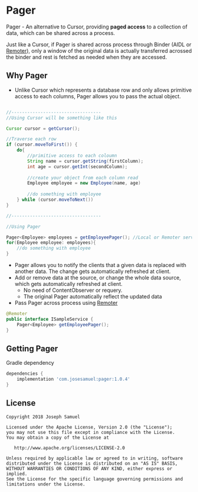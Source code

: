 # Pager

Pager  - An alternative to Cursor, providing **paged access** to a collection of data, which can be shared across a process.

Just like a Cursor, if Pager is shared across process through Binder (AIDL or [Remoter](http://j.mp/Remoter)), only a window of the original data is actually transferred acrossed the binder and rest is fetched as needed when they are accessed. 


## Why Pager


* Unlike Cursor which represents a database row and only allows primitive access to each columns, Pager allows you to pass the actual object.

```java

//----------------------------------
//Using Cursor will be something like this

Cursor cursor = getCursor();

//Traverse each row
if (cursor.moveToFirst()) {
	do{
		//primitive access to each coloumn 
		String name = cursor.getString(firstColumn);
		int age = cursor.getInt(secondColumn);
		
		//create your object from each column read
		Employee employee = new Employee(name, age)
		
		//do something with employee
	} while (cursor.moveToNext())
}

//----------------------------------

//Using Pager

Pager<Employee> employees = getEmployeePager(); //Local or Remoter service call
for(Employee employee: employees){
	//do something with employee
}

```

* Pager allows you to notify the clients that a given data is replaced with another data. The change gets automatically refreshed at client. 
* Add or remove data at the source, or change the whole data source, which gets automatically refreshed at client.
	* No need of ContentObserver or requery. 
	* The original Pager automatically reflect the updated data
* Pass Pager across process using [Remoter](http://j.mp/Remoter)

```java
@Remoter
public interface ISampleService {
    Pager<Employee> getEmployeePager();
}

```



Getting Pager
--------

Gradle dependency

```groovy
dependencies {
    implementation 'com.josesamuel:pager:1.0.4'
}
```


License
-------

    Copyright 2018 Joseph Samuel

    Licensed under the Apache License, Version 2.0 (the "License");
    you may not use this file except in compliance with the License.
    You may obtain a copy of the License at

       http://www.apache.org/licenses/LICENSE-2.0

    Unless required by applicable law or agreed to in writing, software
    distributed under the License is distributed on an "AS IS" BASIS,
    WITHOUT WARRANTIES OR CONDITIONS OF ANY KIND, either express or implied.
    See the License for the specific language governing permissions and
    limitations under the License.


